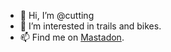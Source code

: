 - 👋 Hi, I’m @cutting
- 👀 I’m interested in trails and bikes.
- 📫 Find me on <a href="https://sfba.social/@cutting" rel="me">Mastadon</a>.

<!---
cutting/cutting is a ✨ special ✨ repository because its `README.md` (this file) appears on your GitHub profile.
You can click the Preview link to take a look at your changes.
--->
